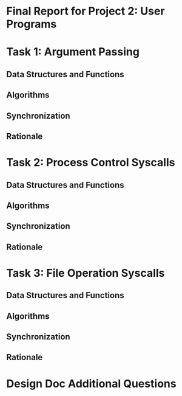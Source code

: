 Final Report for Project 2: User Programs
=========================================

# Task 1: Argument Passing
## Data Structures and Functions
## Algorithms
## Synchronization
## Rationale
# Task 2: Process Control Syscalls
## Data Structures and Functions
## Algorithms
## Synchronization
## Rationale
# Task 3: File Operation Syscalls
## Data Structures and Functions
## Algorithms
## Synchronization
## Rationale
# Design Doc Additional Questions
